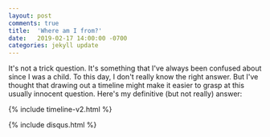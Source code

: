 ```yaml
---
layout: post
comments: true
title:  'Where am I from?'
date:   2019-02-17 14:00:00 -0700
categories: jekyll update
---
```

<!-- <link rel="stylesheet" href="/assets/css/styles.css"> -->
<style>
{% include timeline-v2.css %}
{% include blogposts.css %}
</style>

It's not a trick question. It's something that I've always been confused about since I was a child. To this day, I don't really know the right answer. But I've thought that drawing out a timeline might make it easier to grasp at this usually innocent question. Here's my definitive (but not really) answer:

{% include timeline-v2.html %}

{% include disqus.html %}
